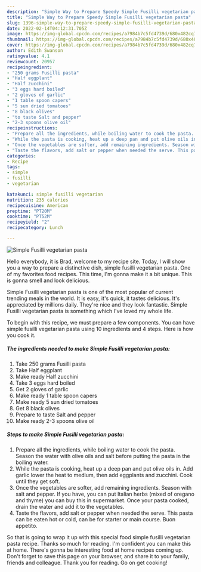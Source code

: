 ```yaml
---
description: "Simple Way to Prepare Speedy Simple Fusilli vegetarian pasta"
title: "Simple Way to Prepare Speedy Simple Fusilli vegetarian pasta"
slug: 1396-simple-way-to-prepare-speedy-simple-fusilli-vegetarian-pasta
date: 2022-02-14T04:12:31.705Z
image: https://img-global.cpcdn.com/recipes/a7984b7c5fd4739d/680x482cq70/simple-fusilli-vegetarian-pasta-recipe-main-photo.jpg
thumbnail: https://img-global.cpcdn.com/recipes/a7984b7c5fd4739d/680x482cq70/simple-fusilli-vegetarian-pasta-recipe-main-photo.jpg
cover: https://img-global.cpcdn.com/recipes/a7984b7c5fd4739d/680x482cq70/simple-fusilli-vegetarian-pasta-recipe-main-photo.jpg
author: Edith Swanson
ratingvalue: 4.1
reviewcount: 20957
recipeingredient:
- "250 grams Fusilli pasta"
- "Half eggplant"
- "Half zucchini"
- "3 eggs hard boiled"
- "2 gloves of garlic"
- "1 table spoon capers"
- "5 sun dried tomatoes"
- "8 black olives"
- "to taste Salt and pepper"
- "2-3 spoons olive oil"
recipeinstructions:
- "Prepare all the ingredients, while boiling water to cook the pasta. Season the water with olive oils and salt before putting the pasta in the boiling water."
- "While the pasta is cooking, heat up a deep pan and put olive oils in. Add garlic lower the heat to medium, then add eggplants and zucchini. Cook until they get soft."
- "Once the vegetables are softer, add remaining ingredients. Season with salt and pepper. If you have, you can put Italian herbs (mixed of oregano and thyme) you can buy this in supermarket. Once your pasta cooked, drain the water and add it to the vegetables."
- "Taste the flavors, add salt or pepper when needed the serve. This pasta can be eaten hot or cold, can be for starter or main course. Buon appetito."
categories:
- Recipe
tags:
- simple
- fusilli
- vegetarian

katakunci: simple fusilli vegetarian 
nutrition: 235 calories
recipecuisine: American
preptime: "PT20M"
cooktime: "PT52M"
recipeyield: "2"
recipecategory: Lunch

---
```



![Simple Fusilli vegetarian pasta](https://img-global.cpcdn.com/recipes/a7984b7c5fd4739d/680x482cq70/simple-fusilli-vegetarian-pasta-recipe-main-photo.jpg)

Hello everybody, it is Brad, welcome to my recipe site. Today, I will show you a way to prepare a distinctive dish, simple fusilli vegetarian pasta. One of my favorites food recipes. This time, I'm gonna make it a bit unique. This is gonna smell and look delicious.

Simple Fusilli vegetarian pasta is one of the most popular of current trending meals in the world. It is easy, it's quick, it tastes delicious. It's appreciated by millions daily. They're nice and they look fantastic. Simple Fusilli vegetarian pasta is something which I've loved my whole life.




To begin with this recipe, we must prepare a few components. You can have simple fusilli vegetarian pasta using 10 ingredients and 4 steps. Here is how you cook it.

<!--inarticleads1-->

##### The ingredients needed to make Simple Fusilli vegetarian pasta:

1. Take 250 grams Fusilli pasta
1. Take Half eggplant
1. Make ready Half zucchini
1. Take 3 eggs hard boiled
1. Get 2 gloves of garlic
1. Make ready 1 table spoon capers
1. Make ready 5 sun dried tomatoes
1. Get 8 black olives
1. Prepare to taste Salt and pepper
1. Make ready 2-3 spoons olive oil




<!--inarticleads2-->

##### Steps to make Simple Fusilli vegetarian pasta:

1. Prepare all the ingredients, while boiling water to cook the pasta. Season the water with olive oils and salt before putting the pasta in the boiling water.
1. While the pasta is cooking, heat up a deep pan and put olive oils in. Add garlic lower the heat to medium, then add eggplants and zucchini. Cook until they get soft.
1. Once the vegetables are softer, add remaining ingredients. Season with salt and pepper. If you have, you can put Italian herbs (mixed of oregano and thyme) you can buy this in supermarket. Once your pasta cooked, drain the water and add it to the vegetables.
1. Taste the flavors, add salt or pepper when needed the serve. This pasta can be eaten hot or cold, can be for starter or main course. Buon appetito.




So that is going to wrap it up with this special food simple fusilli vegetarian pasta recipe. Thanks so much for reading. I'm confident you can make this at home. There's gonna be interesting food at home recipes coming up. Don't forget to save this page on your browser, and share it to your family, friends and colleague. Thank you for reading. Go on get cooking!
